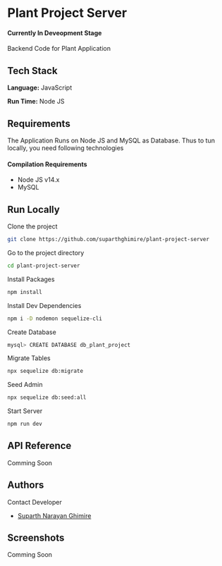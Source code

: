 # Plant Project Server

#### Currently In Deveopment Stage

Backend Code for Plant Application

## Tech Stack

**Language:** JavaScript

**Run Time:** Node JS

## Requirements

The Application Runs on Node JS and MySQL as Database. Thus to tun locally, you need following technologies

#### Compilation Requirements

- Node JS v14.x
- MySQL

## Run Locally

Clone the project

```bash
git clone https://github.com/suparthghimire/plant-project-server
```

Go to the project directory

```bash
cd plant-project-server
```

Install Packages

```bash
npm install
```

Install Dev Dependencies

```bash
npm i -D nodemon sequelize-cli
```

Create Database

```bash
mysql> CREATE DATABASE db_plant_project
```

Migrate Tables

```bash
npx sequelize db:migrate
```

Seed Admin

```bash
npx sequelize db:seed:all
```

Start Server

```bash
npm run dev
```

## API Reference

<!-- All API References will be Found in [Swagger Api Reference](https://www.google.com) -->

Comming Soon

## Authors

Contact Developer

- [Suparth Narayan Ghimire](mailto:suparth.business@gmail.com)

## Screenshots

Comming Soon
